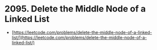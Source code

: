 # 2095. Delete the Middle Node of a Linked List

- [https://leetcode.com/problems/delete-the-middle-node-of-a-linked-list/](https://leetcode.com/problems/delete-the-middle-node-of-a-linked-list/)
